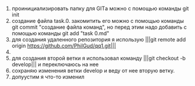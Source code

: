 1. проинициализировать папку для GITа можно с помощью команды git init <br>
2. создание файла task.0. закомитить его можно с помощью команды git commit "создание файла команд", но перед этим надо добавить с помощью команды git add "task 0.md"<br>
3. для создания удаленного репозитория я использую |||git remote add origin https://github.com/PhilGud/qq1.git|||<br>
4.  <br>
5. для создания второй ветки я использовал команду |||git checkout -b develop||| и переключаюсь на нее<br>
6. сохраняю изменения ветки develop и веду от нее вторую ветку.<br>
7. допуустим я что-то изменил
